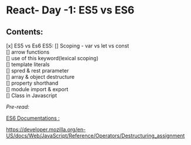 # React- Day -1: ES5 vs ES6

## Contents:

[x] ES5 vs Es6
ES5:
[] Scoping - var vs let vs const  
[] arrow functions  
[] use of this keyword(lexical scoping)  
[] template literals  
[] spred & rest prarameter  
[] array & object destructure  
[] property shorthand  
[] module import & export  
[] Class in Javascript

_Pre-read:_

[ES6 Documentations : ](http://es6-features.org/)

https://developer.mozilla.org/en-US/docs/Web/JavaScript/Reference/Operators/Destructuring_assignment
